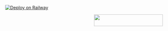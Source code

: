 [![Deploy on Railway](https://railway.app/button.svg)](https://railway.app/new/template?template=https%3A%2F%2Fgithub.com%2Fdon1900%2FAlexa%2Ftree%2Fmain) <p align="right"><a href="https://dashboard.heroku.com/new?button-url=https%3A%2F%2Fgithub.com%2Fdon1900%2FAlexaBot%2Fblob%2Fmain%2FREADME.md&template=https%3A%2F%2Fgithub.com%2Fdon1900%2FAlexaBot"> <img src="https://img.shields.io/badge/Deploy%20To%20Heroku-black?style=for-the-badge&logo=heroku" width="220" height="38.45"/></a></p>


